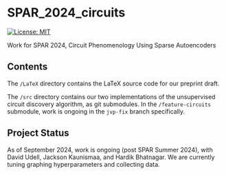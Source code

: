 # SPAR_2024_circuits
[![License: MIT](https://img.shields.io/badge/License-MIT-yellow.svg)](https://opensource.org/licenses/MIT)

Work for SPAR 2024, Circuit Phenomenology Using Sparse Autoencoders 

## Contents
The `/LaTeX` directory contains the LaTeX source code for our preprint draft.

The `/src` directory contains our two implementations of the unsupervised
circuit discovery algorithm, as git submodules. In the `/feature-circuits`
submodule, work is ongoing in the `jvp-fix` branch specifically.

## Project Status
As of September 2024, work is ongoing (post SPAR Summer 2024), with David
Udell, Jackson Kaunismaa, and Hardik Bhatnagar. We are currently tuning
graphing hyperparameters and collecting data.
